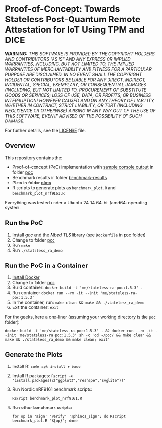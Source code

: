 # Proof-of-Concept: Towards Stateless Post-Quantum Remote Attestation for IoT Using TPM and DICE

**WARNING:** *THIS SOFTWARE IS PROVIDED BY THE COPYRIGHT HOLDERS AND CONTRIBUTORS "AS IS" AND ANY EXPRESS OR IMPLIED WARRANTIES, INCLUDING, BUT NOT LIMITED TO, THE IMPLIED WARRANTIES OF MERCHANTABILITY AND FITNESS FOR A PARTICULAR PURPOSE ARE DISCLAIMED. IN NO EVENT SHALL THE COPYRIGHT HOLDER OR CONTRIBUTORS BE LIABLE FOR ANY DIRECT, INDIRECT, INCIDENTAL, SPECIAL, EXEMPLARY, OR CONSEQUENTIAL DAMAGES (INCLUDING, BUT NOT LIMITED TO, PROCUREMENT OF SUBSTITUTE GOODS OR SERVICES; LOSS OF USE, DATA, OR PROFITS; OR BUSINESS INTERRUPTION) HOWEVER CAUSED AND ON ANY THEORY OF LIABILITY, WHETHER IN CONTRACT, STRICT LIABILITY, OR TORT (INCLUDING NEGLIGENCE OR OTHERWISE) ARISING IN ANY WAY OUT OF THE USE OF THIS SOFTWARE, EVEN IF ADVISED OF THE POSSIBILITY OF SUCH DAMAGE.*

For further details, see the [LICENSE](LICENSE) file.

## Overview

This repository contains the:
* Proof-of-concept (PoC) implementation with [sample console output](sample-output.txt) in folder [poc](./poc/)
* Benchmark results in folder [benchmark-results](./benchmark-results/)
* Plots in folder [plots](./plots/)
* R scripts to generate plots as `benchmark_plot.R` and `benchmark_plot_nrf9161.R`

Everything was tested under a Ubuntu 24.04 64-bit (amd64) operating system.

## Run the PoC

1. Install *gcc* and the *Mbed TLS* library (see `Dockerfile` in [poc](./poc/) folder)
2. Change to folder [poc](./poc/)
3. Run `make`
4. Run `./stateless_ra_demo`

## Run the PoC in a Container

1. [Install Docker](https://docs.docker.com/engine/install/)
2. Change to folder [poc](./poc/)
3. Build container: `docker build -t 'me/stateless-ra-poc:1.5.3' .`
4. Run container `docker run --rm -it --init 'me/stateless-ra-poc:1.5.3'`
5. In the container, run: `make clean && make && ./stateless_ra_demo`
6. Exit the container: `exit`

For the geeks, here a one-liner (assuming your working directory is the `poc` folder):

```
docker build -t 'me/stateless-ra-poc:1.5.3' . && docker run --rm -it --init 'me/stateless-ra-poc:1.5.3' sh -c 'cd ~/poc/ && make clean && make && ./stateless_ra_demo && make clean; exit'
```

## Generate the Plots

1. Install R: `sudo apt install r-base`

2. Install R packages: `Rscript -e 'install.packages(c("ggplot2","reshape","svglite"))'`

3. Run Nordic nRF9161 benchmark scripts:

   ```
   Rscript benchmark_plot_nrf9161.R
   ```

4. Run other benchmark scripts:

   ```
   for op in 'sign' 'verify' 'sphincs_sign'; do Rscript benchmark_plot.R "${op}"; done
   ```

